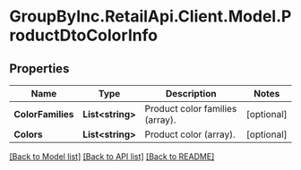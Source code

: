 # GroupByInc.RetailApi.Client.Model.ProductDtoColorInfo

## Properties

Name | Type | Description | Notes
------------ | ------------- | ------------- | -------------
**ColorFamilies** | **List&lt;string&gt;** | Product color families (array). | [optional] 
**Colors** | **List&lt;string&gt;** | Product color (array). | [optional] 

[[Back to Model list]](../README.md#documentation-for-models) [[Back to API list]](../README.md#documentation-for-api-endpoints) [[Back to README]](../README.md)

